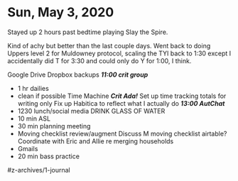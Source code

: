 # Sun, May 3, 2020
Stayed up 2 hours past bedtime playing Slay the Spire. 

Kind of achy but better than the last couple days. Went back to doing Uppers level 2 for Muldowney protocol, scaling the TYI back to 1:30 except I accidentally did T for 3:30 and could only do Y for 1:00, I think. 

Google Drive Dropbox backups
***11:00 crit group***
- 1 hr dailies
- clean if possible
Time Machine
***Crit Ada!***
Set up time tracking totals for writing only
Fix up Habitica to reflect what I actually do
***13:00 AutChat***
- 1230 lunch/social media
DRINK GLASS OF WATER
- 10 min ASL
- 30 min planning meeting
- Moving checklist review/augment
Discuss M moving checklist airtable?
Coordinate with Eric and Allie re merging households
- Gmails
- 20 min bass practice


#z-archives/1-journal